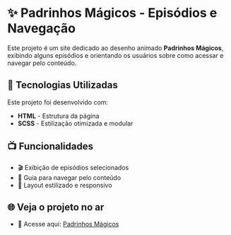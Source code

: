 # ✨ Padrinhos Mágicos - Episódios e Navegação  

Este projeto é um site dedicado ao desenho animado **Padrinhos Mágicos**, exibindo alguns episódios e orientando os usuários sobre como acessar e navegar pelo conteúdo.  

## 🚀 Tecnologias Utilizadas  

Este projeto foi desenvolvido com:  

- **HTML** - Estrutura da página  
- **SCSS** - Estilização otimizada e modular  

## 📺 Funcionalidades  

- 🎬 Exibição de episódios selecionados  
- 📌 Guia para navegar pelo conteúdo  
- 🎨 Layout estilizado e responsivo  

## 🌐 Veja o projeto no ar

- 🔗 Acesse aqui: [Padrinhos Mágicos](https://padrinhos-magicos-t1-liart.vercel.app/)
